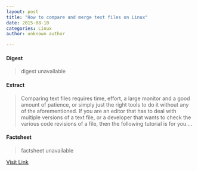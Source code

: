 ```yaml
---
layout: post
title: "How to compare and merge text files on Linux"
date: 2015-08-10
categories: Linux
author: unknown author

---
```



#### Digest
>digest unavailable

#### Extract
>Comparing text files requires time, effort, a large monitor and a good amount of patience, or simply just the right tools to do it without any of the aforementioned. If you are an editor that has to deal with multiple versions of a text file, or a developer that wants to check the various code revisions of a file, then the following tutorial is for you....

#### Factsheet
>factsheet unavailable

[Visit Link](http://lxer.com/module/newswire/ext_link.php?rid=217525)


